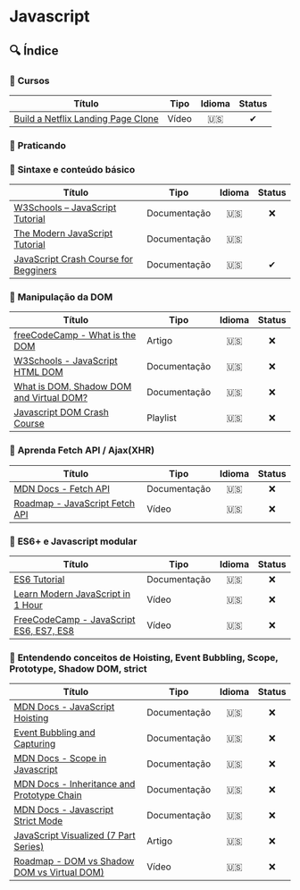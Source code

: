 # Javascript

## 🔍 Índice

### 📁 **Cursos**
| Título      | Tipo | Idioma      | Status  |
| ---------- | ---------- | :------: | :-----: |
| [Build a Netflix Landing Page Clone](https://www.youtube.com/watch?v=P7t13SGytRk&t=22s&ab_channel=TraversyMedia) | Vídeo  | 🇺🇸 | ✔ |

### 📁 **Praticando**
### 📁 **Sintaxe e conteúdo básico**

| Título      | Tipo | Idioma      | Status  |
| ---------- | ---------- | :------: | :-----: |
| [W3Schools – JavaScript Tutorial](https://www.w3schools.com/js/) | Documentação | 🇺🇸 |  ❌ |
| [The Modern JavaScript Tutorial](https://javascript.info/) | Documentação  | 🇺🇸 |  |
| [JavaScript Crash Course for Begginers](https://www.youtube.com/watch?v=hdI2bqOjy3c&t=2s&ab_channel=TraversyMedia) | Documentação  | 🇺🇸 | ✔ |

### 📁 **Manipulação da DOM**

| Título      | Tipo | Idioma      | Status  |
| ---------- | ---------- | :------: | :-----: |
| [freeCodeCamp - What is the DOM](https://www.freecodecamp.org/news/what-is-the-dom-document-object-model-meaning-in-javascript/)| Artigo | 🇺🇸  | ❌ |
| [ W3Schools - JavaScript HTML DOM](https://www.w3schools.com/js/js_htmldom.asp)| Documentação | 🇺🇸  | ❌ |
| [What is DOM, Shadow DOM and Virtual DOM?](https://www.javascripttutorial.net/javascript-dom/)| Documentação | 🇺🇸  | ❌ |
| [Javascript DOM Crash Course](https://www.youtube.com/watch?v=0ik6X4DJKCc&list=PLillGF-RfqbYE6Ik_EuXA2iZFcE082B3s&ab_channel=TraversyMedia)| Playlist | 🇺🇸  | ❌ |



### 📁 **Aprenda Fetch API / Ajax(XHR)**

| Título      | Tipo | Idioma      | Status  |
| ---------- | ---------- | :------: | :-----: |
| [MDN Docs - Fetch API](https://developer.mozilla.org/en-US/docs/Web/API/Fetch_API)| Documentação | 🇺🇸  | ❌ |
| [Roadmap - JavaScript Fetch API](https://www.youtube.com/watch?v=-ZI0ea5O2oA&ab_channel=theroadmap)| Vídeo | 🇺🇸  | ❌ |


### 📁 **ES6+ e Javascript modular**

| Título      | Tipo | Idioma      | Status  |
| ---------- | ---------- | :------: | :-----: |
| [ES6 Tutorial](https://www.javascripttutorial.net/es6/)| Documentação | 🇺🇸  | ❌ |
| [Learn Modern JavaScript in 1 Hour](https://www.youtube.com/watch?v=NCwa_xi0Uuc&ab_channel=ProgrammingwithMosh)| Vídeo | 🇺🇸  | ❌ |
| [FreeCodeCamp - JavaScript ES6, ES7, ES8](https://www.youtube.com/watch?v=nZ1DMMsyVyI&ab_channel=freeCodeCamp.org)| Vídeo | 🇺🇸  | ❌ |


### 📁 **Entendendo conceitos de Hoisting, Event Bubbling, Scope, Prototype, Shadow DOM, strict**
| Título      | Tipo | Idioma      | Status  |
| ---------- | ---------- | :------: | :-----: |
| [MDN Docs - JavaScript Hoisting](https://developer.mozilla.org/en-US/docs/Glossary/Hoisting)| Documentação | 🇺🇸  | ❌ |
| [Event Bubbling and Capturing](https://javascript.info/bubbling-and-capturing)| Documentação | 🇺🇸  | ❌ |
| [MDN Docs - Scope in Javascript](https://developer.mozilla.org/en-US/docs/Glossary/Scope)| Documentação | 🇺🇸  | ❌ |
| [MDN Docs - Inheritance and Prototype Chain](https://developer.mozilla.org/en-US/docs/Web/JavaScript/Inheritance_and_the_prototype_chain)| Documentação | 🇺🇸  | ❌ |
| [MDN Docs - Javascript Strict Mode](https://developer.mozilla.org/en-US/docs/Web/JavaScript/Reference/Strict_mode)| Documentação | 🇺🇸  | ❌ |
| [JavaScript Visualized (7 Part Series)](https://dev.to/lydiahallie/javascript-visualized-event-loop-3dif)| Artigo | 🇺🇸  | ❌ |
| [Roadmap - DOM vs Shadow DOM vs Virtual DOM)](https://www.youtube.com/watch?v=7Tok22qxPzQ&ab_channel=theroadmap)| Vídeo | 🇺🇸  | ❌ |
